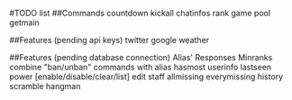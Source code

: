 #TODO list
##Commands
countdown
kickall
chatinfos
rank
game
pool
getmain

##Features (pending api keys)
twitter
google
weather

##Features (pending database connection)
Alias'
Responses
Minranks
combine "ban/unban" commands with alias
hasmost
userinfo
lastseen
power [enable/disable/clear/list]
edit
staff
allmissing
everymissing
history
scramble
hangman